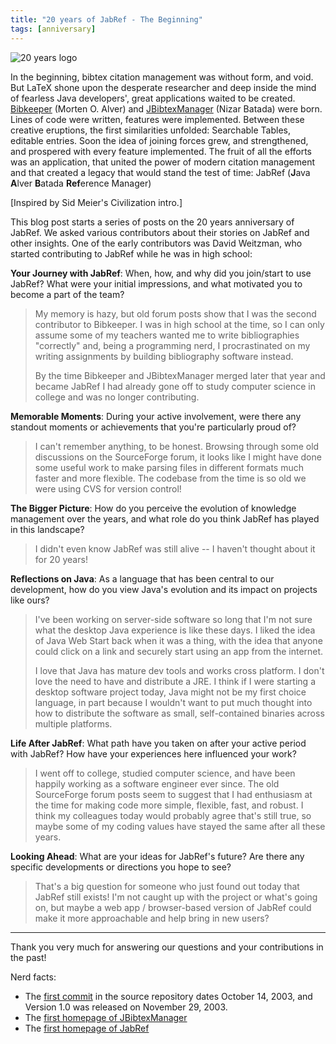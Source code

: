 ```yaml
---
title: "20 years of JabRef - The Beginning"
tags: [anniversary]
---
```


![20 years logo](/img/JabRef-20-years-2-final-932x932.webp)

In the beginning, bibtex citation management was without form, and void. But LaTeX shone upon the desperate researcher and deep inside the mind of fearless Java developers', great applications waited to be created. [Bibkeeper](https://bibkeeper.sourceforge.net/) (Morten O. Alver) and [JBibtexManager](https://ctan.org/pkg/jbibtexmanager) (Nizar Batada) were born. Lines of code were written, features were implemented. Between these creative eruptions, the first similarities unfolded: Searchable Tables, editable entries. Soon the idea of joining forces grew, and strengthened, and prospered with every feature implemented. The fruit of all the efforts was an application, that united the power of modern citation management and that created a legacy that would stand the test of time: JabRef (**J**ava **A**lver **B**atada **Ref**erence Manager)

[Inspired by Sid Meier's Civilization intro.]

This blog post starts a series of posts on the 20 years anniversary of JabRef. We asked various contributors about their stories on JabRef and other insights.
One of the early contributors was David Weitzman, who started contributing to JabRef while he was in high school:

**Your Journey with JabRef**: When, how, and why did you join/start to use JabRef? What were your initial impressions, and what motivated you to become a part of the team?

> My memory is hazy, but old forum posts show that I was the second
contributor to Bibkeeper. I was in high school at the time, so I can
only assume some of my teachers wanted me to write bibliographies
"correctly" and, being a programming nerd, I procrastinated on my
writing assignments by building bibliography software instead.
>
> By the time Bibkeeper and JBibtexManager merged later that year and
became JabRef I had already gone off to study computer science in
college and was no longer contributing.

**Memorable Moments**: During your active involvement, were there any standout moments or achievements that you're particularly proud of?

> I can't remember anything, to be honest. Browsing through some old
discussions on the SourceForge forum, it looks like I might have done
some useful work to make parsing files in different formats much
faster and more flexible. The codebase from the time is so old we were
using CVS for version control!

**The Bigger Picture**: How do you perceive the evolution of knowledge management over the years, and what role do you think JabRef has played in this landscape?

> I didn't even know JabRef was still alive -- I haven't thought about
it for 20 years!

**Reflections on Java**: As a language that has been central to our development, how do you view Java's evolution and its impact on projects like ours?

> I've been working on server-side software so long that I'm not sure
what the desktop Java experience is like these days. I liked the idea
of Java Web Start back when it was a thing, with the idea that anyone
could click on a link and securely start using an app from the
internet.
>
> I love that Java has mature dev tools and works cross platform. I
don't love the need to have and distribute a JRE. I think if I were
starting a desktop software project today, Java might not be my first
choice language, in part because I wouldn't want to put much thought
into how to distribute the software as small, self-contained binaries
across multiple platforms.

**Life After JabRef**: What path have you taken on after your active period with JabRef? How have your experiences here influenced your work?

> I went off to college, studied computer science, and have been happily
working as a software engineer ever since. The old SourceForge forum
posts seem to suggest that I had enthusiasm at the time for making
code more simple, flexible, fast, and robust. I think my colleagues
today would probably agree that's still true, so maybe some of my
coding values have stayed the same after all these years.

**Looking Ahead**: What are your ideas for JabRef's future? Are there any specific developments or directions you hope to see?

> That's a big question for someone who just found out today that JabRef
still exists! I'm not caught up with the project or what's going on,
but maybe a web app / browser-based version of JabRef could make it
more approachable and help bring in new users?

---

Thank you very much for answering our questions and your contributions in the past!

Nerd facts:

- The [first commit](https://github.com/JabRef/jabref/commit/65e697572b0715f282f8545dd59a1cf2ea129b60) in the source repository dates October 14, 2003, and Version 1.0 was released on November 29, 2003.
- The [first homepage of JBibtexManager](https://web.archive.org/web/20030610052723/http://csb.stanford.edu/nbatada/JBibtexManager/)
- The [first homepage of JabRef](https://web.archive.org/web/20040127145350/http://jabref.sourceforge.net/)
